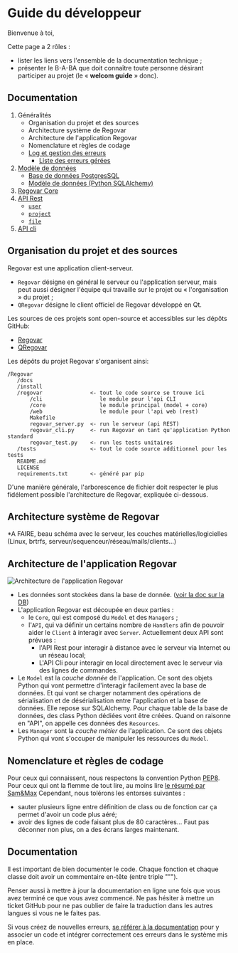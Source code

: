 # Guide du développeur

Bienvenue à toi, 

Cette page a 2 rôles :
 * lister les liens vers l'ensemble de la documentation technique ;
 * présenter le B-A-BA que doit connaître toute personne désirant participer au projet (le « __welcom guide__ » donc).

## Documentation
 1. Généralités 
     * Organisation du projet et des sources
     * Architecture système de Regovar
     * Architecture de l'application Regovar
     * Nomenclature et règles de codage
     * [Log et gestion des erreurs](https://hackmd.io/JwRgzAhgJgbA7DAtCaAGRAWAHAIx4vAMy0RjMmCyzFRBiA==)
         * [Liste des erreurs gérées](https://hackmd.io/EYBgJgHBzAjAtAMwMYFMAs91lgTngIYggCs8AzJCcAeegEyqNA==)
 2. [Modèle de données]()
     * [Base de données PostgresSQL]()
     * [Modèle de données (Python SQLAlchemy)]()
 3. [Regovar Core]()
 4. [API Rest](https://hackmd.io/GYIzE5gJgQwWgAwEYBsBTOAWArAYwCZwji4DMc6+2M4Sm+ypQA==)
     * [`user`](https://hackmd.io/OwQwjOCsBsBMC0BjWAOE8AsIAmx4E5pR5sAGRUgM0v1n22jCA===)
     * [`project`]()
     * [`file`]()
 5. [API cli]()

## Organisation du projet et des sources
Regovar est une application client-serveur.
 * `Regovar` désigne en général le serveur ou l'application serveur, mais peut aussi désigner l'équipe qui travaille sur le projet ou  « l'organisation » du projet ;
 * `QRegovar` désigne le client officiel de Regovar développé en Qt.

Les sources de ces projets sont open-source et accessibles sur les dépôts GitHub:
 * [Regovar](https://github.com/REGOVAR/Regovar)
 * [QRegovar](https://github.com/REGOVAR/QRegovar)

Les dépôts du projet Regovar s'organisent ainsi:
```
/Regovar
   /docs
   /install
   /regovar               <- tout le code source se trouve ici
       /cli                  le module pour l'api CLI
       /core                 le module principal (model + core)
       /web                  le module pour l'api web (rest)
       Makefile
       regovar_server.py  <- run le serveur (api REST)
       regovar_cli.py     <- run Regovar en tant qu'application Python standard
       regovar_test.py    <- run les tests unitaires
   /tests                 <- tout le code source additionnel pour les tests
   README.md
   LICENSE
   requirements.txt       <- généré par pip
```
D'une manière générale, l'arborescence de fichier doit respecter le plus fidélement possible l'architecture de Regovar, expliquée ci-dessous.

## Architecture système de Regovar
*A FAIRE, beau schéma avec le serveur, les couches matérielles/logicielles (Linux, brtrfs, serveur/sequenceur/réseau/mails/clients...)

## Architecture de l'application Regovar
![Architecture de l'application Regovar](https://raw.githubusercontent.com/REGOVAR/Regovar/master/docs/fr/assets/img/archi_appli.png)
* Les données sont stockées dans la base de donnée. ([voir la doc sur la DB]())
* L'application Regovar est découpée en deux parties :
    * le `Core`, qui est composé du `Model` et des `Managers` ;
    * l'`API`, qui va définir un certains nombre de `Handlers` afin de pouvoir aider le `Client` à interagir avec `Server`. Actuellement deux API sont prévues :
        * l'API Rest pour interagir à distance avec le serveur via Internet ou un réseau local;
        * L'API Cli pour interagir en local directement avec le serveur via des lignes de commandes.
* Le `Model` est la *couche donnée* de l'application. Ce sont des objets Python qui vont permettre d'interagir facilement avec la base de données. Et qui vont se charger notamment des opérations de sérialisation et de désérialisation entre l'application et la base de données. Elle repose sur SQLAlchemy. Pour chaque table de la base de données, des class Python dédiées vont être créées. Quand on raisonne en "API", on appelle ces données des `Resources`.
* Les `Manager` sont la *couche métier* de l'application. Ce sont des objets Python qui vont s'occuper de manipuler les ressources du `Model`.

## Nomenclature et règles de codage
Pour ceux qui connaissent, nous respectons la convention Python [PEP8](https://www.python.org/dev/peps/pep-0008/). Pour ceux qui ont la flemme de tout lire, au moins lire [le résumé par Sam&Max](http://sametmax.com/le-pep8-en-resume/)
Cependant, nous tolérons les entorses suivantes :
 - sauter plusieurs ligne entre définition de class ou de fonction car ça permet d'avoir un code plus aéré;
 - avoir des lignes de code faisant plus de 80 caractères... Faut pas déconner non plus, on a des écrans larges maintenant.

## Documentation
Il est important de bien documenter le code. Chaque fonction et chaque classe doit avoir un commentaire en-tête (entre triple """).

Penser aussi à mettre à jour la documentation en ligne une fois que vous avez terminé ce que vous avez commencé. Ne pas hésiter à mettre un ticket GitHub pour ne pas oublier de faire la traduction dans les autres langues si vous ne le faites pas.

Si vous créez de nouvelles erreurs, [se référer à la documentation](https://hackmd.io/JwRgzAhgJgbA7DAtCaAGRAWAHAIx4vAMy0RjMmCyzFRBiA==) pour y associer un code et intégrer correctement ces erreurs dans le système mis en place.
